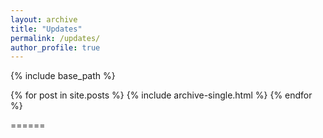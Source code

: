 ```yaml
---
layout: archive
title: "Updates"
permalink: /updates/
author_profile: true
---
```


{% include base_path %}


{% for post in site.posts %}
  {% include archive-single.html %}
{% endfor %}


======

